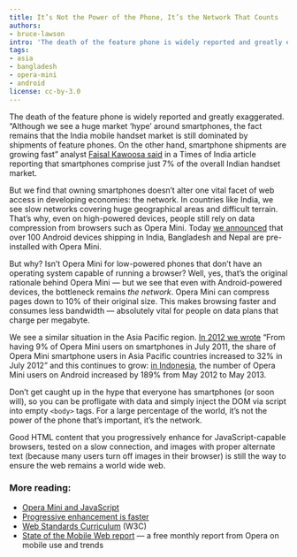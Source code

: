 ```yaml
---
title: It’s Not the Power of the Phone, It’s the Network That Counts
authors:
- bruce-lawson
intro: 'The death of the feature phone is widely reported and greatly exaggerated. “Although we see a huge market ‘hype’ around smartphones, the fact remains that the India mobile handset market is still dominated by shipments of feature phones. On the other hand, smartphone shipments are growing fast” analyst [Faisal Kawoosa said](http://articles.timesofindia.indiatimes.com/2013-04-02/telecom/38216822_1_handset-market-cybermedia-research-smartphone-shipments) in a Times of India article reporting that smartphones comprise just 7% of the overall Indian handset market.'
tags:
- asia
- bangladesh
- opera-mini
- android
license: cc-by-3.0
---
```


The death of the feature phone is widely reported and greatly exaggerated. “Although we see a huge market ‘hype’ around smartphones, the fact remains that the India mobile handset market is still dominated by shipments of feature phones. On the other hand, smartphone shipments are growing fast” analyst [Faisal Kawoosa said][1] in a Times of India article reporting that smartphones comprise just 7% of the overall Indian handset market.

[1]: http://articles.timesofindia.indiatimes.com/2013-04-02/telecom/38216822_1_handset-market-cybermedia-research-smartphone-shipments

But we find that owning smartphones doesn’t alter one vital facet of web access in developing economies: the network. In countries like India, we see slow networks covering huge geographical areas and difficult terrain. That’s why, even on high-powered devices, people still rely on data compression from browsers such as Opera Mini. Today [we announced][2] that over 100 Android devices shipping in India, Bangladesh and Nepal are pre-installed with Opera Mini.

[2]: http://business.opera.com/press/releases/mobile/2013-09-19_2

But why? Isn’t Opera Mini for low-powered phones that don’t have an operating system capable of running a browser? Well, yes, that’s the original rationale behind Opera Mini — but we see that even with Android-powered devices, the bottleneck remains _the network_. Opera Mini can compress pages down to 10% of their original size. This makes browsing faster and consumes less bandwidth — absolutely vital for people on data plans that charge per megabyte.

We see a similar situation in the Asia Pacific region. [In 2012 we wrote][3] “From having 9% of Opera Mini users on smartphones in July 2011, the share of Opera Mini smartphone users in Asia Pacific countries increased to 32% in July 2012” and this continues to grow: [in Indonesia][4], the number of Opera Mini users on Android increased by 189% from May 2012 to May 2013.

[3]: http://business.opera.com/smw/2012/07/
[4]: http://business.opera.com/smw/2013/06/

Don’t get caught up in the hype that everyone has smartphones (or soon will), so you can be profligate with data and simply inject the DOM via script into empty `<body>` tags. For a large percentage of the world, it’s not the power of the phone that’s important, it’s the network.

Good HTML content that you progressively enhance for JavaScript-capable browsers, tested on a slow connection, and images with proper alternate text (because many users turn off images in their browser) is still the way to ensure the web remains a world wide web.

### More reading:

- [Opera Mini and JavaScript][5]
- [Progressive enhancement is faster][6]
- [Web Standards Curriculum][7] (W3C)
- [State of the Mobile Web report][8] — a free monthly report from Opera on mobile use and trends

[5]: https://dev.opera.com/articles/view/opera-mini-and-javascript/
[6]: http://jakearchibald.com/2013/progressive-enhancement-is-faster/
[7]: http://www.w3.org/community/webed/wiki/Main_Page
[8]: http://opera.com/smw
